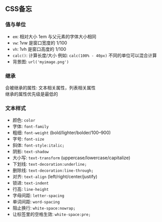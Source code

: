 ## CSS备忘
### 值与单位
* `em`: 相对大小 1em 与父元素的字体大小相同
* `vw`: 1vw 是窗口宽度的 1/100
* `vh`: 1vh 是窗口高度的 1/100
* `calc()`: 计算长度/大小 例如: `calc(100% - 40px)` 不同的单位可以混合计算
* 背景图: `url('myimage.png')`
### 继承
会被继承的属性: 文本相关属性，列表相关属性  
继承的属性优先级是最低的  
### 文本样式
* 颜色: `color`
* 字体: `font-family`
* 粗细: `font-weight` (bold/lighter/bolder/100–900)
* 字号: `font-size`
* 斜体: `font-style:italic;`
* 阴影: `text-shadow`
* 大小写: `text-transform` (uppercase/lowercase/capitalize)
* 下划线: `text-decoration:underline;`
* 删除线: `text-decoration:line-through;`
* 对齐: `text-align` (left/right/center/justify)
* 锁进: `text-indent`
* 行高: `line-height`
* 字母间距: `letter-spacing`
* 单词间距: `word-spacing`
* 阻止换行: `white-space:nowrap;`
* 让标签里的空格生效: `white-space:pre;`